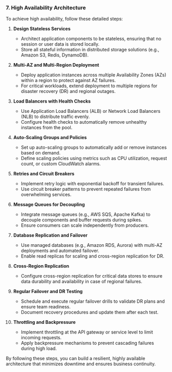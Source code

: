 ### 7. High Availability Architecture

To achieve high availability, follow these detailed steps:

1. **Design Stateless Services**
    - Architect application components to be stateless, ensuring that no session or user data is stored locally.
    - Store all stateful information in distributed storage solutions (e.g., Amazon S3, Redis, DynamoDB).

2. **Multi-AZ and Multi-Region Deployment**
    - Deploy application instances across multiple Availability Zones (AZs) within a region to protect against AZ failures.
    - For critical workloads, extend deployment to multiple regions for disaster recovery (DR) and regional outages.

3. **Load Balancers with Health Checks**
    - Use Application Load Balancers (ALB) or Network Load Balancers (NLB) to distribute traffic evenly.
    - Configure health checks to automatically remove unhealthy instances from the pool.

4. **Auto-Scaling Groups and Policies**
    - Set up auto-scaling groups to automatically add or remove instances based on demand.
    - Define scaling policies using metrics such as CPU utilization, request count, or custom CloudWatch alarms.

5. **Retries and Circuit Breakers**
    - Implement retry logic with exponential backoff for transient failures.
    - Use circuit breaker patterns to prevent repeated failures from overwhelming services.

6. **Message Queues for Decoupling**
    - Integrate message queues (e.g., AWS SQS, Apache Kafka) to decouple components and buffer requests during spikes.
    - Ensure consumers can scale independently from producers.

7. **Database Replication and Failover**
    - Use managed databases (e.g., Amazon RDS, Aurora) with multi-AZ deployments and automated failover.
    - Enable read replicas for scaling and cross-region replication for DR.

8. **Cross-Region Replication**
    - Configure cross-region replication for critical data stores to ensure data durability and availability in case of regional failures.

9. **Regular Failover and DR Testing**
    - Schedule and execute regular failover drills to validate DR plans and ensure team readiness.
    - Document recovery procedures and update them after each test.

10. **Throttling and Backpressure**
     - Implement throttling at the API gateway or service level to limit incoming requests.
     - Apply backpressure mechanisms to prevent cascading failures during high load.

By following these steps, you can build a resilient, highly available architecture that minimizes downtime and ensures business continuity.